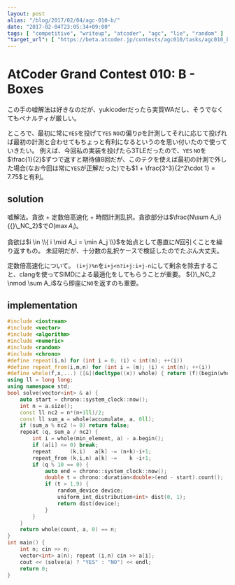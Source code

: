 ```yaml
---
layout: post
alias: "/blog/2017/02/04/agc-010-b/"
date: "2017-02-04T23:05:34+09:00"
tags: [ "competitive", "writeup", "atcoder", "agc", "lie", "random" ]
"target_url": [ "https://beta.atcoder.jp/contests/agc010/tasks/agc010_b" ]
---
```


# AtCoder Grand Contest 010: B - Boxes

<!-- {% raw %} -->

この手の嘘解法は好きなのだが、yukicoderだったら実質WAだし、そうでなくてもペナルティが厳しい。

ところで、最初に常に`YES`を投げて`YES` `NO`の偏り$p$を計測してそれに応じて投げれば最初の計測と合わせてもちょっと有利になるというのを思い付いたので使っていきたい。
例えば、今回私の実装を投げたら$3$TLEだったので、`YES` `NO`を$\frac{1}{2}$ずつで返すと期待値$8$回だが、このテクを使えば最初の計測で外した場合(なお今回は常に`YES`が正解だった)でも$1 + \frac{3^3}{2^2\cdot 1} = 7.75$と有利。

## solution

嘘解法。貪欲 + 定数倍高速化 + 時間計測乱択。貪欲部分は$\frac{N\sum A_i}{{}\_NC_2}$で$O(\max A_i)$。

貪欲は$i \in \\{ i \mid A_i = \min A_j \\}$を始点として愚直に$N$回引くことを繰り返すもの。
未証明だが、十分数の乱択ケースで検証したのでたぶん大丈夫。

定数倍高速化について。
`(i+j)%n`を`i+j<n?i+j:i+j-n`にして剰余を除去すること、clangを使ってSIMDによる最適化をしてもらうことが重要。
${}\_NC_2 \nmod \sum A_i$なら即座に`NO`を返すのも重要。

## implementation

``` c++
#include <iostream>
#include <vector>
#include <algorithm>
#include <numeric>
#include <random>
#include <chrono>
#define repeat(i,n) for (int i = 0; (i) < int(n); ++(i))
#define repeat_from(i,m,n) for (int i = (m); (i) < int(n); ++(i))
#define whole(f,x,...) ([&](decltype((x)) whole) { return (f)(begin(whole), end(whole), ## __VA_ARGS__); })(x)
using ll = long long;
using namespace std;
bool solve(vector<int> & a) {
    auto start = chrono::system_clock::now();
    int n = a.size();
    const ll nc2 = n*(n+1ll)/2;
    const ll sum_a = whole(accumulate, a, 0ll);
    if (sum_a % nc2 != 0) return false;
    repeat (q, sum_a / nc2) {
        int i = whole(min_element, a) - a.begin();
        if (a[i] <= 0) break;
        repeat      (k,i)   a[k] -= (n+k)-i+1;
        repeat_from (k,i,n) a[k] -=    k -i+1;
        if (q % 10 == 0) {
            auto end = chrono::system_clock::now();
            double t = chrono::duration<double>(end - start).count();
            if (t > 1.9) {
                random_device device;
                uniform_int_distribution<int> dist(0, 1);
                return dist(device);
            }
        }
    }
    return whole(count, a, 0) == n;
}
int main() {
    int n; cin >> n;
    vector<int> a(n); repeat (i,n) cin >> a[i];
    cout << (solve(a) ? "YES" : "NO") << endl;
    return 0;
}
```

<!-- {% endraw %} -->
